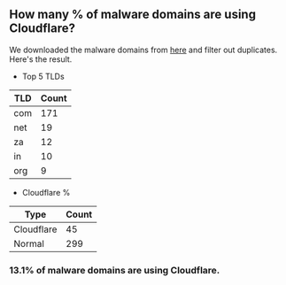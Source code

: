 ## How many % of malware domains are using Cloudflare?


We downloaded the malware domains from [here](https://urlhaus.abuse.ch) and filter out duplicates.
Here's the result.


[//]: # (start replacement)


- Top 5 TLDs

| TLD | Count |
| --- | --- |
| com | 171 |
| net | 19 |
| za | 12 |
| in | 10 |
| org | 9 |


- Cloudflare %

| Type | Count |
| --- | --- |
| Cloudflare | 45 |
| Normal | 299 |


### 13.1% of malware domains are using Cloudflare.